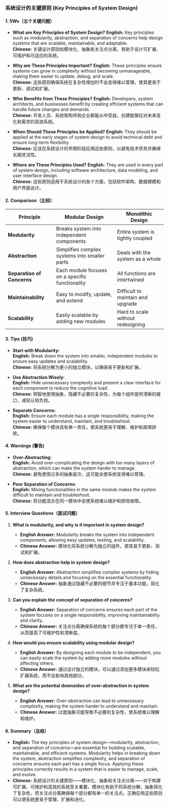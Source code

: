 ### 系统设计的关键原则 (Key Principles of System Design)

#### 1. **5Ws（五个关键问题）**

- **What are Key Principles of System Design?**
  **English:** Key principles such as modularity, abstraction, and separation of concerns help design systems that are scalable, maintainable, and adaptable.  
  **Chinese:** 关键设计原则如模块化、抽象和关注点分离，有助于设计可扩展、可维护和可适应的系统。

- **Why are These Principles Important?**
  **English:** These principles ensure systems can grow in complexity without becoming unmanageable, making them easier to update, debug, and scale.  
  **Chinese:** 这些原则确保系统在复杂性增加时不会变得难以管理，使其更易于更新、调试和扩展。

- **Who Benefits from These Principles?**
  **English:** Developers, system architects, and businesses benefit by creating efficient systems that can handle future changes and demands.  
  **Chinese:** 开发人员、系统架构师和企业都能从中受益，创建能够应对未来变化和需求的高效系统。

- **When Should These Principles be Applied?**
  **English:** They should be applied at the early stages of system design to avoid technical debt and ensure long-term flexibility.  
  **Chinese:** 应该在系统设计的早期阶段应用这些原则，以避免技术债务并确保长期灵活性。

- **Where are These Principles Used?**
  **English:** They are used in every part of system design, including software architecture, data modeling, and user interface design.  
  **Chinese:** 这些原则适用于系统设计的各个方面，包括软件架构、数据建模和用户界面设计。

#### 2. **Comparison（比较）**

| **Principle**        | **Modular Design**                          | **Monolithic Design**                      |
|----------------------|---------------------------------------------|-------------------------------------------|
| **Modularity**        | Breaks system into independent components   | Entire system is tightly coupled          |
| **Abstraction**       | Simplifies complex systems into smaller parts | Deals with the system as a whole          |
| **Separation of Concerns** | Each module focuses on a specific functionality | All functions are intertwined             |
| **Maintainability**   | Easy to modify, update, and extend          | Difficult to maintain and upgrade         |
| **Scalability**       | Easily scalable by adding new modules       | Hard to scale without redesigning         |

#### 3. **Tips (技巧)**

- **Start with Modularity:**  
  **English:** Break down the system into smaller, independent modules to ensure easy updates and scalability.  
  **Chinese:** 将系统分解为更小的独立模块，以确保易于更新和扩展。

- **Use Abstraction Wisely:**  
  **English:** Hide unnecessary complexity and present a clear interface for each component to reduce the cognitive load.  
  **Chinese:** 明智地使用抽象，隐藏不必要的复杂性，为每个组件提供清晰的接口，减轻认知负担。

- **Separate Concerns:**  
  **English:** Ensure each module has a single responsibility, making the system easier to understand, maintain, and troubleshoot.  
  **Chinese:** 确保每个模块具有单一责任，使系统更易于理解、维护和故障排除。

#### 4. **Warnings (警告)**

- **Over-Abstracting:**  
  **English:** Avoid over-complicating the design with too many layers of abstraction, which can make the system harder to manage.  
  **Chinese:** 避免使用过多的抽象层次，这可能会使系统变得难以管理。

- **Poor Separation of Concerns:**  
  **English:** Mixing functionalities in the same module makes the system difficult to maintain and troubleshoot.  
  **Chinese:** 将功能混合在同一模块中会使系统难以维护和排除故障。

#### 5. **Interview Questions（面试问题）**

1. **What is modularity, and why is it important in system design?**  
   - **English Answer:** Modularity breaks the system into independent components, allowing easy updates, testing, and scalability.  
   - **Chinese Answer:** 模块化将系统分解为独立的组件，使其易于更新、测试和扩展。

2. **How does abstraction help in system design?**  
   - **English Answer:** Abstraction simplifies complex systems by hiding unnecessary details and focusing on the essential functionality.  
   - **Chinese Answer:** 抽象通过隐藏不必要的细节并专注于基本功能，简化了复杂系统。

3. **Can you explain the concept of separation of concerns?**  
   - **English Answer:** Separation of concerns ensures each part of the system focuses on a single responsibility, improving maintainability and clarity.  
   - **Chinese Answer:** 关注点分离确保系统的每个部分都专注于单一责任，从而提高了可维护性和清晰度。

4. **How would you ensure scalability using modular design?**  
   - **English Answer:** By designing each module to be independent, you can easily scale the system by adding more modules without affecting others.  
   - **Chinese Answer:** 通过设计独立的模块，可以通过添加更多模块来轻松扩展系统，而不会影响其他部分。

5. **What are the potential downsides of over-abstraction in system design?**  
   - **English Answer:** Over-abstraction can lead to unnecessary complexity, making the system harder to understand and maintain.  
   - **Chinese Answer:** 过度抽象可能导致不必要的复杂性，使系统难以理解和维护。

#### 6. **Summary（总结）**

- **English:** The key principles of system design—modularity, abstraction, and separation of concerns—are essential for building scalable, maintainable, and efficient systems. Modularity helps in breaking down the system, abstraction simplifies complexity, and separation of concerns ensures each part has a single focus. Applying these principles correctly results in a system that is easier to manage, scale, and evolve.  
- **Chinese:** 系统设计的关键原则——模块化、抽象和关注点分离——对于构建可扩展、可维护和高效的系统至关重要。模块化有助于将系统分解，抽象简化了复杂性，而关注点分离确保每个部分都有单一的关注点。正确应用这些原则可以使系统更易于管理、扩展和进化。
